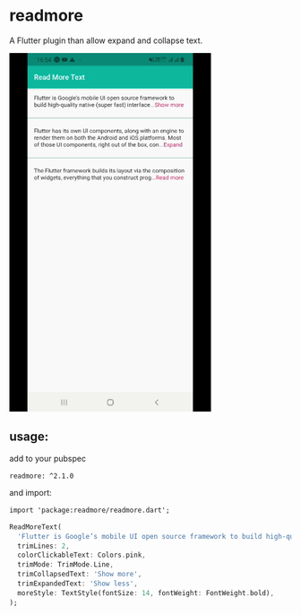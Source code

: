 # readmore

A Flutter plugin than allow expand and collapse text.

![](read-more-text-view-flutter.gif)

## usage:
add to your pubspec

```
readmore: ^2.1.0
```
and import:
```
import 'package:readmore/readmore.dart';
```

```dart
ReadMoreText(
  'Flutter is Google’s mobile UI open source framework to build high-quality native (super fast) interfaces for iOS and Android apps with the unified codebase.',
  trimLines: 2,
  colorClickableText: Colors.pink,
  trimMode: TrimMode.Line,
  trimCollapsedText: 'Show more',
  trimExpandedText: 'Show less',
  moreStyle: TextStyle(fontSize: 14, fontWeight: FontWeight.bold),
);
```



